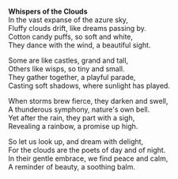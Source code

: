 **Whispers of the Clouds**  
In the vast expanse of the azure sky,  
Fluffy clouds drift, like dreams passing by.  
Cotton candy puffs, so soft and white,  
They dance with the wind, a beautiful sight.  

Some are like castles, grand and tall,  
Others like wisps, so tiny and small.  
They gather together, a playful parade,  
Casting soft shadows, where sunlight has played.  

When storms brew fierce, they darken and swell,  
A thunderous symphony, nature's own bell.  
Yet after the rain, they part with a sigh,  
Revealing a rainbow, a promise up high.  

So let us look up, and dream with delight,  
For the clouds are the poets of day and of night.  
In their gentle embrace, we find peace and calm,  
A reminder of beauty, a soothing balm.